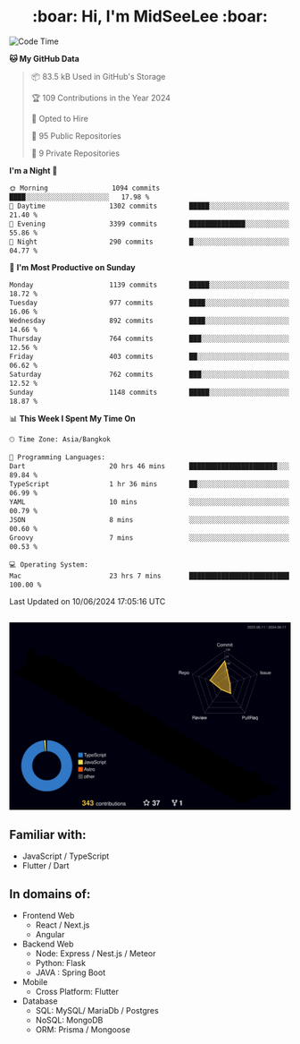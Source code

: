 <h1 align="center"> :boar: Hi, I'm MidSeeLee :boar:</h1>
 
<!--START_SECTION:waka-->
![Code Time](http://img.shields.io/badge/Code%20Time-1%2C705%20hrs%2027%20mins-blue)

**🐱 My GitHub Data** 

> 📦 83.5 kB Used in GitHub's Storage 
 > 
> 🏆 109 Contributions in the Year 2024
 > 
> 💼 Opted to Hire
 > 
> 📜 95 Public Repositories 
 > 
> 🔑 9 Private Repositories 
 > 
**I'm a Night 🦉** 

```text
🌞 Morning                1094 commits        ████░░░░░░░░░░░░░░░░░░░░░   17.98 % 
🌆 Daytime                1302 commits        █████░░░░░░░░░░░░░░░░░░░░   21.40 % 
🌃 Evening                3399 commits        ██████████████░░░░░░░░░░░   55.86 % 
🌙 Night                  290 commits         █░░░░░░░░░░░░░░░░░░░░░░░░   04.77 % 
```
📅 **I'm Most Productive on Sunday** 

```text
Monday                   1139 commits        █████░░░░░░░░░░░░░░░░░░░░   18.72 % 
Tuesday                  977 commits         ████░░░░░░░░░░░░░░░░░░░░░   16.06 % 
Wednesday                892 commits         ████░░░░░░░░░░░░░░░░░░░░░   14.66 % 
Thursday                 764 commits         ███░░░░░░░░░░░░░░░░░░░░░░   12.56 % 
Friday                   403 commits         ██░░░░░░░░░░░░░░░░░░░░░░░   06.62 % 
Saturday                 762 commits         ███░░░░░░░░░░░░░░░░░░░░░░   12.52 % 
Sunday                   1148 commits        █████░░░░░░░░░░░░░░░░░░░░   18.87 % 
```


📊 **This Week I Spent My Time On** 

```text
🕑︎ Time Zone: Asia/Bangkok

💬 Programming Languages: 
Dart                     20 hrs 46 mins      ██████████████████████░░░   89.84 % 
TypeScript               1 hr 36 mins        ██░░░░░░░░░░░░░░░░░░░░░░░   06.99 % 
YAML                     10 mins             ░░░░░░░░░░░░░░░░░░░░░░░░░   00.79 % 
JSON                     8 mins              ░░░░░░░░░░░░░░░░░░░░░░░░░   00.60 % 
Groovy                   7 mins              ░░░░░░░░░░░░░░░░░░░░░░░░░   00.53 % 

💻 Operating System: 
Mac                      23 hrs 7 mins       █████████████████████████   100.00 % 
```


 Last Updated on 10/06/2024 17:05:16 UTC
<!--END_SECTION:waka-->

##

![](./profile-3d-contrib/profile-night-rainbow.svg)

## Familiar with:
- JavaScript / TypeScript
- Flutter / Dart

## In domains of:
- Frontend Web
  - React / Next.js
  - Angular
- Backend Web
  - Node: Express / Nest.js / Meteor
  - Python: Flask
  - JAVA : Spring Boot
- Mobile
  - Cross Platform: Flutter
- Database
  - SQL: MySQL/ MariaDb / Postgres
  - NoSQL: MongoDB
  - ORM: Prisma / Mongoose
